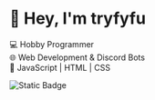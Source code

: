 # 👋 Hey, I'm tryfyfu

💻 Hobby Programmer<br/>
🌐 Web Development & Discord Bots<br/>
🚀 JavaScript | HTML | CSS<br/>

![Static Badge](https://img.shields.io/badge/tryfyfu-%23009fff?style=plastic&logo=discord&labelColor=ffffff&color=%23009fff)


